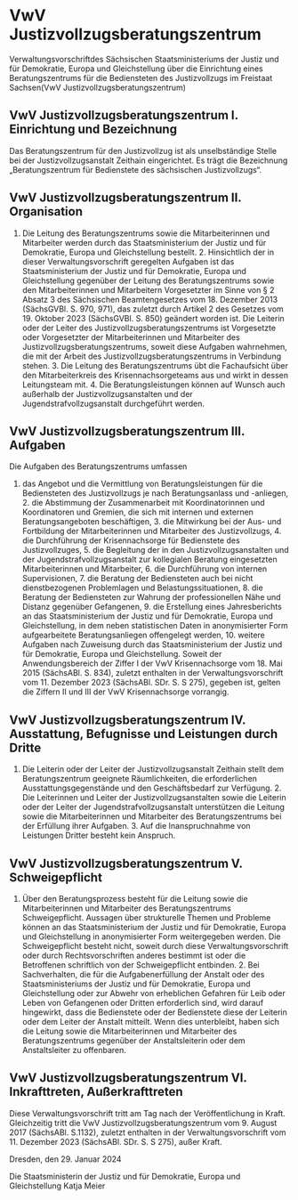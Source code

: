 # VwV Justizvollzugsberatungszentrum

Verwaltungsvorschriftdes Sächsischen Staatsministeriums der Justiz und für Demokratie, Europa und Gleichstellung über die Einrichtung eines Beratungszentrums für die Bediensteten des Justizvollzugs im Freistaat Sachsen(VwV Justizvollzugsberatungszentrum)

## VwV Justizvollzugsberatungszentrum I. Einrichtung und Bezeichnung

Das Beratungszentrum für den Justizvollzug ist als unselbständige Stelle bei der Justizvollzugsanstalt Zeithain eingerichtet. Es trägt die Bezeichnung „Beratungszentrum für Bedienstete des sächsischen Justizvollzugs“.


## VwV Justizvollzugsberatungszentrum II. Organisation

1. Die Leitung des Beratungszentrums sowie die Mitarbeiterinnen und Mitarbeiter werden durch das Staatsministerium der Justiz und für Demokratie, Europa und Gleichstellung bestellt. 2. Hinsichtlich der in dieser Verwaltungsvorschrift geregelten Aufgaben ist das Staatsministerium der Justiz und für Demokratie, Europa und Gleichstellung gegenüber der Leitung des Beratungszentrums sowie den Mitarbeiterinnen und Mitarbeitern Vorgesetzter im Sinne von § 2 Absatz 3 des Sächsischen Beamtengesetzes vom 18. Dezember 2013 (SächsGVBl. S. 970, 971), das zuletzt durch Artikel 2 des Gesetzes vom 19. Oktober 2023 (SächsGVBl. S. 850) geändert worden ist. Die Leiterin oder der Leiter des Justizvollzugsberatungszentrums ist Vorgesetzte oder Vorgesetzter der Mitarbeiterinnen und Mitarbeiter des Justizvollzugsberatungszentrums, soweit diese Aufgaben wahrnehmen, die mit der Arbeit des Justizvollzugsberatungszentrums in Verbindung stehen. 3. Die Leitung des Beratungszentrums übt die Fachaufsicht über den Mitarbeiterkreis des Krisennachsorgeteams aus und wirkt in dessen Leitungsteam mit. 4. Die Beratungsleistungen können auf Wunsch auch außerhalb der Justizvollzugsanstalten und der Jugendstrafvollzugsanstalt durchgeführt werden. 
## VwV Justizvollzugsberatungszentrum III. Aufgaben

Die Aufgaben des Beratungszentrums umfassen

1. das Angebot und die Vermittlung von Beratungsleistungen für die Bediensteten des Justizvollzugs je nach Beratungsanlass und -anliegen, 2. die Abstimmung der Zusammenarbeit mit Koordinatorinnen und Koordinatoren und Gremien, die sich mit internen und externen Beratungsangeboten beschäftigen, 3. die Mitwirkung bei der Aus- und Fortbildung der Mitarbeiterinnen und Mitarbeiter des Justizvollzugs, 4. die Durchführung der Krisennachsorge für Bedienstete des Justizvollzuges, 5. die Begleitung der in den Justizvollzugsanstalten und der Jugendstrafvollzugsanstalt zur kollegialen Beratung eingesetzten Mitarbeiterinnen und Mitarbeiter, 6. die Durchführung von internen Supervisionen, 7. die Beratung der Bediensteten auch bei nicht dienstbezogenen Problemlagen und Belastungssituationen, 8. die Beratung der Bediensteten zur Wahrung der professionellen Nähe und Distanz gegenüber Gefangenen, 9. die Erstellung eines Jahresberichts an das Staatsministerium der Justiz und für Demokratie, Europa und Gleichstellung, in dem neben statistischen Daten in anonymisierter Form aufgearbeitete Beratungsanliegen offengelegt werden, 10. weitere Aufgaben nach Zuweisung durch das Staatsministerium der Justiz und für Demokratie, Europa und Gleichstellung. Soweit der Anwendungsbereich der Ziffer I der VwV Krisennachsorge vom 18. Mai 2015 (SächsABl. S. 834), zuletzt enthalten in der Verwaltungsvorschrift vom 11. Dezember 2023 (SächsABl. SDr. S. S 275), gegeben ist, gelten die Ziffern II und III der VwV Krisennachsorge vorrangig.


## VwV Justizvollzugsberatungszentrum IV. Ausstattung, Befugnisse und Leistungen durch Dritte

1. Die Leiterin oder der Leiter der Justizvollzugsanstalt Zeithain stellt dem Beratungszentrum geeignete Räumlichkeiten, die erforderlichen Ausstattungsgegenstände und den Geschäftsbedarf zur Verfügung. 2. Die Leiterinnen und Leiter der Justizvollzugsanstalten sowie die Leiterin oder der Leiter der Jugendstrafvollzugsanstalt unterstützen die Leitung sowie die Mitarbeiterinnen und Mitarbeiter des Beratungszentrums bei der Erfüllung ihrer Aufgaben. 3. Auf die Inanspruchnahme von Leistungen Dritter besteht kein Anspruch. 
## VwV Justizvollzugsberatungszentrum V. Schweigepflicht

1. Über den Beratungsprozess besteht für die Leitung sowie die Mitarbeiterinnen und Mitarbeiter des Beratungszentrums Schweigepflicht. Aussagen über strukturelle Themen und Probleme können an das Staatsministerium der Justiz und für Demokratie, Europa und Gleichstellung in anonymisierter Form weitergegeben werden. Die Schweigepflicht besteht nicht, soweit durch diese Verwaltungsvorschrift oder durch Rechtsvorschriften anderes bestimmt ist oder die Betroffenen schriftlich von der Schweigepflicht entbinden. 2. Bei Sachverhalten, die für die Aufgabenerfüllung der Anstalt oder des Staatsministeriums der Justiz und für Demokratie, Europa und Gleichstellung oder zur Abwehr von erheblichen Gefahren für Leib oder Leben von Gefangenen oder Dritten erforderlich sind, wird darauf hingewirkt, dass die Bedienstete oder der Bedienstete diese der Leiterin oder dem Leiter der Anstalt mitteilt. Wenn dies unterbleibt, haben sich die Leitung sowie die Mitarbeiterinnen und Mitarbeiter des Beratungszentrums gegenüber der Anstaltsleiterin oder dem Anstaltsleiter zu offenbaren. 
## VwV Justizvollzugsberatungszentrum VI. Inkrafttreten, Außerkrafttreten

Diese Verwaltungsvorschrift tritt am Tag nach der Veröffentlichung in Kraft. Gleichzeitig tritt die VwV Justizvollzugsberatungszentrum vom 9. August 2017 (SächsABl. S.1132), zuletzt enthalten in der Verwaltungsvorschrift vom 11. Dezember 2023 (SächsABl. SDr. S. S 275), außer Kraft.

Dresden, den 29. Januar 2024

Die Staatsministerin der Justiz und für Demokratie, Europa und Gleichstellung
Katja Meier

